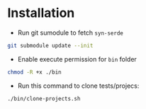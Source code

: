 # Installation

- Run git sumodule to fetch `syn-serde`

```bash
git submodule update --init
```

- Enable execute permission for `bin` folder

```bash
chmod -R +x ./bin
```

- Run this command to clone tests/projecs:

```bash
./bin/clone-projects.sh
```
